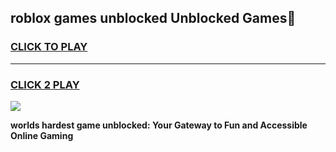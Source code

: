 
## roblox games unblocked  Unblocked Games👋
<h3>
<a href="https://premium.freeplayer.one?title=roblox_games_unblocked_&ref=16F">CLICK TO PLAY</a></h3>
<hr>

<h3>
<a href="https://premium.freeplayer.one?title=roblox_games_unblocked_&ref=16F">CLICK 2 PLAY</a>
  
</h3>

<a href="https://premium.freeplayer.one?title=roblox_games_unblocked_&ref=16F/"><img src="https://clearcache.store/games.png"></a>


**worlds hardest game unblocked: Your Gateway to Fun and Accessible Online Gaming**
